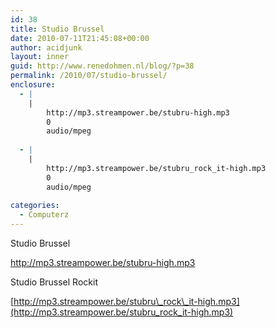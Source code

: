```yaml
---
id: 38
title: Studio Brussel
date: 2010-07-11T21:45:08+00:00
author: acidjunk
layout: inner
guid: http://www.renedohmen.nl/blog/?p=38
permalink: /2010/07/studio-brussel/
enclosure:
  - |
    |
        http://mp3.streampower.be/stubru-high.mp3
        0
        audio/mpeg
        
  - |
    |
        http://mp3.streampower.be/stubru_rock_it-high.mp3
        0
        audio/mpeg
        
categories:
  - Computerz
---
```

Studio Brussel
  
<http://mp3.streampower.be/stubru-high.mp3>

Studio Brussel Rockit
  
[http://mp3.streampower.be/stubru\_rock\_it-high.mp3](http://mp3.streampower.be/stubru_rock_it-high.mp3)
